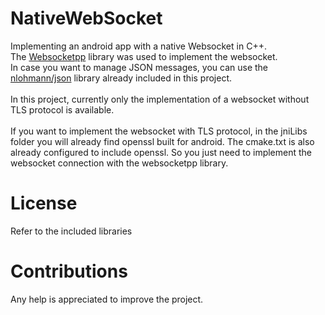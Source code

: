 # NativeWebSocket
Implementing an android app with a native Websocket in C++.
<br>
The [Websocketpp](https://github.com/zaphoyd/websocketpp) library was used to implement the websocket.
<br>
In case you want to manage JSON messages, you can use the [nlohmann/json](https://github.com/nlohmann/json) library already included in this project.
<br>
<br>
In this project, currently only the implementation of a websocket without TLS protocol is available.  
<br>
If you want to implement the websocket with TLS protocol, in the jniLibs folder you will already find openssl built for android. The cmake.txt is also already configured to include openssl. So you just need to implement the websocket connection with the websocketpp library.

# License
Refer to the included libraries

# Contributions
Any help is appreciated to improve the project.
